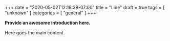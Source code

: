 +++
date = "2020-05-02T12:19:38-07:00"
title = "Line"
draft = true
tags = [
  "unknown"
]
categories = [
  "general"
]
+++


**Provide an awesome introduction here.**
<!--more-->

Here goes the main content.